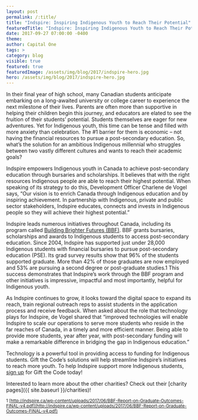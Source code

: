 ```yaml
---
layout: post
permalink: /:title/
title: "Indspire: Inspiring Indigenous Youth to Reach Their Potential"
featuredTitle: "Indspire: Inspiring Indigenous Youth to Reach Their Potential"
date: 2017-09-27 07:00:00 -0400
theme:
author: Capital One
tags: >
category: blog
visible: true
featured: true
featuredImage: /assets/img/blog/2017/indspire-hero.jpg
hero: /assets/img/blog/2017/indspire-hero.jpg
---
```


In their final year of high school, many Canadian students anticipate embarking on a long-awaited university or college career to experience the next milestone of their lives. Parents are often more than supportive in helping their children begin this journey, and educators are elated to see the fruition of their students’ potential. Students themselves are eager for new adventures. Yet for Indigenous youth, this time can be tense and filled with more anxiety than celebration. The #1 barrier for them is economic – not having the financial resources to pursue a post-secondary education.  So, what’s the solution for an ambitious Indigenous millennial who struggles between two vastly different cultures and wants to reach their academic goals?

Indspire empowers Indigenous youth in Canada to achieve post-secondary education through bursaries and scholarships. It believes that with the right resources Indigenous people are able to reach their highest potential. When speaking of its strategy to do this, Development Officer Charlene de Vogel says, “Our vision is to enrich Canada through Indigenous education and by inspiring achievement. In partnership with Indigenous, private and public sector stakeholders, Indspire educates, connects and invests in Indigenous people so they will achieve their highest potential.”

Indspire leads numerous initiatives throughout Canada, including its program called [Building Brighter Futures (BBF)](http://indspire.ca/for-students/bursaries-scholarships/). BBF grants bursaries, scholarships and awards to Indigenous students to access post-secondary education. Since 2004, Indspire has supported just under 28,000 Indigenous students with financial bursaries to pursue post-secondary education (PSE). Its grad survey results show that 96% of the students supported graduate.  More than 42% of those graduates are now employed and 53% are pursuing a second degree or post-graduate studies.1 This success demonstrates that Indspire’s work through the BBF program and other initiatives is impressive, impactful and most importantly, helpful for Indigenous youth.

As Indspire continues to grow, it looks toward the digital space to expand its reach, train regional outreach reps to assist students in the application process and receive feedback. When asked about the role that technology plays for Indspire, de Vogel shared that “improved technologies will enable Indspire to scale our operations to serve more students who reside in the far reaches of Canada, in a timely and more efficient manner. Being able to provide more students, year after year, with post-secondary funding will make a remarkable difference in bridging the gap in Indigenous education.”

Technology is a powerful tool in providing access to funding for Indigenous students. Gift the Code’s solutions will help streamline Indspire’s initiatives to reach more youth. To help Indspire support more Indigenous students, [sign up](https://www.hackworks.com/gtc17) for Gift the Code today!

Interested to learn more about the other charities? Check out their [charity pages]({{ site.baseurl }}/charities)!

<sup>1 [http://indspire.ca/wp-content/uploads/2017/06/BBF-Report-on-Graduate-Outcomes-FINAL-v4.pdf](http://indspire.ca/wp-content/uploads/2017/06/BBF-Report-on-Graduate-Outcomes-FINAL-v4.pdf)</sup>

